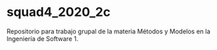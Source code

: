 # squad4_2020_2c
Repositorio para trabajo grupal de la materia Métodos y Modelos en la Ingeniería de Software 1.
